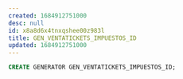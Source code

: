```yaml
---
created: 1684912751000
desc: null
id: x8a8d6x4tnxqshee00z983l
title: GEN_VENTATICKETS_IMPUESTOS_ID
updated: 1684912751000
---
```


```sql
CREATE GENERATOR GEN_VENTATICKETS_IMPUESTOS_ID;
```
